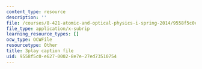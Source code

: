 ```yaml
---
content_type: resource
description: ''
file: /courses/8-421-atomic-and-optical-physics-i-spring-2014/9558f5c0e62700028e7e27ed73510754_o3Oog9I25dA.srt
file_type: application/x-subrip
learning_resource_types: []
ocw_type: OCWFile
resourcetype: Other
title: 3play caption file
uid: 9558f5c0-e627-0002-8e7e-27ed73510754
---
```

